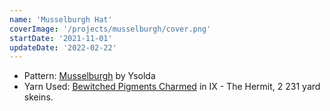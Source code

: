 ```yaml
---
name: 'Musselburgh Hat'
coverImage: '/projects/musselburgh/cover.png'
startDate: '2021-11-01'
updateDate: '2022-02-22'
---
```


- Pattern: [Musselburgh](https://ysolda.com/products/musselburgh?_pos=1&_sid=419e709c8&_ss=r) by Ysolda
- Yarn Used: [Bewitched Pigments Charmed](https://bewitchedpigments.com/collections/charmed/products/ix-the-hermit) in IX - The Hermit, 2 231 yard skeins.